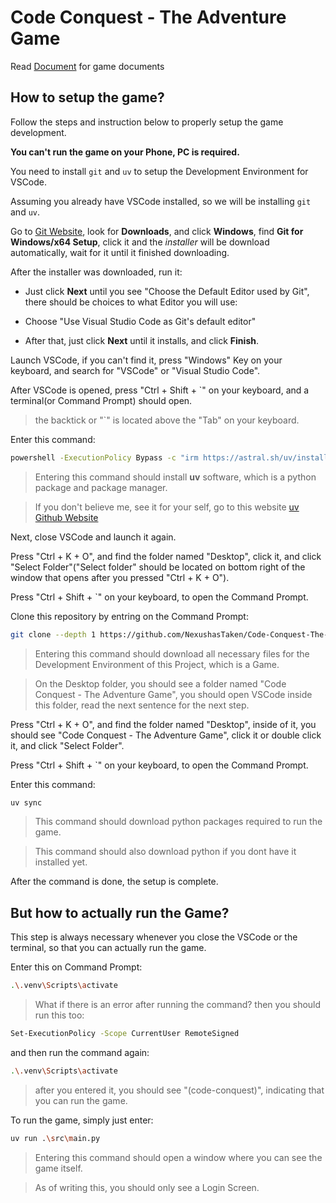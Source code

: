 # Code Conquest - The Adventure Game

Read [Document](./docs/README.md) for game documents

## How to setup the game?

Follow the steps and instruction below to properly setup the game development.

**You can't run the game on your Phone, PC is required.**

You need to install `git` and `uv` to setup the Development Environment for VSCode.

Assuming you already have VSCode installed, so we will be installing `git` and `uv`.

Go to [Git Website](https://git-scm.com/downloads), look for **Downloads**, and click **Windows**, find **Git for Windows/x64 Setup**, click it and the *installer* will be download automatically, wait for it until it finished downloading.

After the installer was downloaded, run it:

- Just click **Next** until you see "Choose the Default Editor used by Git", there should be choices to what Editor you will use:

 - Choose "Use Visual Studio Code as Git's default editor"

 - After that, just click **Next** until it installs, and click **Finish**.

Launch VSCode, if you can't find it, press "Windows" Key on your keyboard, and search for "VSCode" or "Visual Studio Code".

After VSCode is opened, press "Ctrl + Shift + `" on your keyboard, and a terminal(or Command Prompt) should open.

> the backtick or "`" is located above the "Tab" on your keyboard.

Enter this command:

```bash
powershell -ExecutionPolicy Bypass -c "irm https://astral.sh/uv/install.ps1 | iex"
```

> Entering this command should install **uv** software, which is a python package and package manager.

> If you don't believe me, see it for your self, go to this website [uv Github Website](https://github.com/astral-sh/uv?tab=readme-ov-file)

Next, close VSCode and launch it again.

Press "Ctrl + K + O", and find the folder named "Desktop", click it, and click "Select Folder"("Select folder" should be located on bottom right of the window that opens after you pressed "Ctrl + K + O").

Press "Ctrl + Shift + `" on your keyboard, to open the Command Prompt.

Clone this repository by entring on the Command Prompt:

```bash
git clone --depth 1 https://github.com/NexushasTaken/Code-Conquest-The-Adventure-Game "Code Conquest - The Adventure Game"
```

> Entering this command should download all necessary files for the Development Environment of this Project, which is a Game.

> On the Desktop folder, you should see a folder named "Code Conquest - The Adventure Game", you should open VSCode inside this folder, read the next sentence for the next step.

Press "Ctrl + K + O", and find the folder named "Desktop", inside of it, you should see "Code Conquest - The Adventure Game", click it or double click it, and click "Select Folder".

Press "Ctrl + Shift + `" on your keyboard, to open the Command Prompt.

Enter this command:

```bash
uv sync
```

> This command should download python packages required to run the game.

> This command should also download python if you dont have it installed yet.

After the command is done, the setup is complete.

## But how to actually run the Game?

This step is always necessary whenever you close the VSCode or the terminal, so that you can actually run the game.

Enter this on Command Prompt:

```bash
.\.venv\Scripts\activate
```

> What if there is an error after running the command? then you should run this too:

```bash
Set-ExecutionPolicy -Scope CurrentUser RemoteSigned
```

and then run the command again:

```bash
.\.venv\Scripts\activate
```

> after you entered it, you should see "(code-conquest)", indicating that you can run the game.

To run the game, simply just enter:

```bash
uv run .\src\main.py
```

> Entering this command should open a window where you can see the game itself.

> As of writing this, you should only see a Login Screen.
